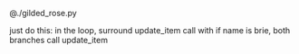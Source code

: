 @./gilded_rose.py

just do this:
in the loop, surround update_item call with if name is brie, both branches call update_item

